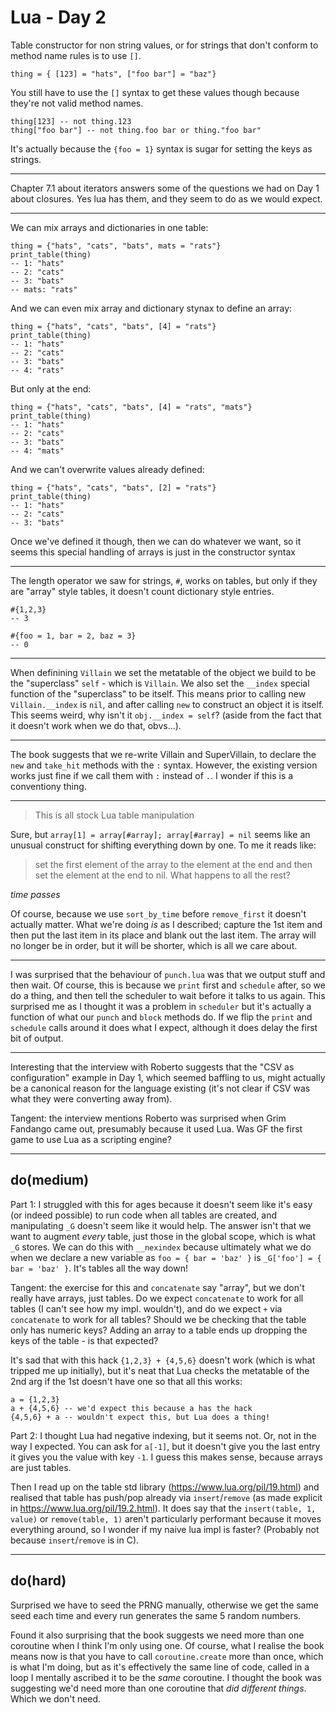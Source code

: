 # Lua - Day 2

Table constructor for non string values, or for strings that don't conform to
method name rules is to use `[]`.

    thing = { [123] = "hats", ["foo bar"] = "baz"}

You still have to use the `[]` syntax to get these values though because
they're not valid method names.

    thing[123] -- not thing.123
    thing["foo bar"] -- not thing.foo bar or thing."foo bar"

It's actually because the `{foo = 1}` syntax is sugar for setting the keys as
strings.

---

Chapter 7.1 about iterators answers some of the questions we had on Day 1 about
closures.  Yes lua has them, and they seem to do as we would expect.

---

We can mix arrays and dictionaries in one table:

    thing = {"hats", "cats", "bats", mats = "rats"}
    print_table(thing)
    -- 1: "hats"
    -- 2: "cats"
    -- 3: "bats"
    -- mats: "rats"

And we can even mix array and dictionary stynax to define an array:

    thing = {"hats", "cats", "bats", [4] = "rats"}
    print_table(thing)
    -- 1: "hats"
    -- 2: "cats"
    -- 3: "bats"
    -- 4: "rats"

But only at the end:

    thing = {"hats", "cats", "bats", [4] = "rats", "mats"}
    print_table(thing)
    -- 1: "hats"
    -- 2: "cats"
    -- 3: "bats"
    -- 4: "mats"

And we can't overwrite values already defined:

    thing = {"hats", "cats", "bats", [2] = "rats"}
    print_table(thing)
    -- 1: "hats"
    -- 2: "cats"
    -- 3: "bats"

Once we've defined it though, then we can do whatever we want, so it seems this
special handling of arrays is just in the constructor syntax

---

The length operator we saw for strings, `#`, works on tables, but only if they
are "array" style tables, it doesn't count dictionary style entries.

    #{1,2,3}
    -- 3

    #{foo = 1, bar = 2, baz = 3}
    -- 0

---

When definining `Villain` we set the metatable of the object we build to be
the "superclass" `self` - which is `Villain`.  We also set the `__index` special
function of the "superclass" to be itself.  This means prior to calling new
`Villain.__index` is `nil`, and after calling `new` to construct an object it is
itself.  This seems weird, why isn't it `obj.__index = self`?  (aside from the
fact that it doesn't work when we do that, obvs...).

---

The book suggests that we re-write Villain and SuperVillain, to declare the
`new` and `take_hit` methods with the `:` syntax.  However, the existing version
works just fine if we call them with `:` instead of `.`.  I wonder if this is
a conventiony thing.

---

> This is all stock Lua table manipulation

Sure, but `array[1] = array[#array]; array[#array] = nil` seems like an unusual
construct for shifting everything down by one.  To me it reads like:

> set the first element of the array to the element at the end and then
> set the element at the end to nil.  What happens to all the rest?

_time passes_

Of course, because we use `sort_by_time` before `remove_first` it doesn't
actually matter.  What we're doing *is* as I described; capture the 1st item
and then put the last item in its place and blank out the last item.  The
array will no longer be in order, but it will be shorter, which is all we
care about.

---

I was surprised that the behaviour of `punch.lua` was that we output stuff
and then wait.  Of course, this is because we `print` first and `schedule`
after, so we do a thing, and then tell the scheduler to wait before it talks
to us again.  This surprised me as I thought it was a problem in `scheduler`
but it's actually a function of what our `punch` and `block` methods do. If
we flip the `print` and `schedule` calls around it does what I expect, although
it does delay the first bit of output.

---

Interesting that the interview with Roberto suggests that the "CSV as
configuration" example in Day 1, which seemed baffling to us, might actually
be a canonical reason for the language existing (it's not clear if CSV was
what they were converting away from).

Tangent: the interview mentions Roberto was surprised when Grim Fandango came
out, presumably because it used Lua.  Was GF the first game to use Lua as a
scripting engine?

---

## do(medium)

Part 1: I struggled with this for ages because it doesn't seem like it's easy
(or indeed possible) to run code when all tables are created, and manipulating
`_G` doesn't seem like it would help.  The answer isn't that we want to augment
*every* table, just those in the global scope, which is what `_G` stores.  We
can do this with `__nexindex` because ultimately what we do when we declare a
new variable as `foo = { bar = 'baz' }` is `_G['foo'] = { bar = 'baz' }`.  It's
tables all the way down!

Tangent: the exercise for this and `concatenate` say "array", but we don't
really have arrays, just tables.  Do we expect `concatenate` to work for all
tables (I can't see how my impl. wouldn't), and do we expect `+` via
`concatenate` to work for all tables?  Should we be checking that the table
only has numeric keys?  Adding an array to a table ends up dropping the keys of
the table - is that expected?

It's sad that with this hack `{1,2,3} + {4,5,6}` doesn't work (which is what
tripped me up initially), but it's neat that Lua checks the metatable of the 2nd
arg if the 1st doesn't have one so that all this works:

    a = {1,2,3}
    a + {4,5,6} -- we'd expect this because a has the hack
    {4,5,6} + a -- wouldn't expect this, but Lua does a thing!


Part 2: I thought Lua had negative indexing, but it seems not.  Or, not in the
way I expected.  You can ask for `a[-1]`, but it doesn't give you the last entry
it gives you the value with key `-1`.  I guess this makes sense, because arrays
are just tables.

Then I read up on the table std library (https://www.lua.org/pil/19.html) and
realised that table has push/pop already via `insert`/`remove` (as made explicit in
https://www.lua.org/pil/19.2.html).  It does say that the `insert(table, 1,
value)` or `remove(table, 1)` aren't particularly performant because it moves
everything around, so I wonder if my naive lua impl is faster?  (Probably not
because `insert`/`remove` is in C).

---

## do(hard)

Surprised we have to seed the PRNG manually, otherwise we get the same seed
each time and every run generates the same 5 random numbers.

Found it also surprising that the book suggests we need more than one coroutine
when I think I'm only using one.  Of course, what I realise the book means now
is that you have to call `coroutine.create` more than once, which is what I'm
doing, but as it's effectively the same line of code, called in a loop I
mentally ascribed it to be the _same_ coroutine.  I thought the book was
suggesting we'd need more than one coroutine that _did different things_.
Which we don't need.

